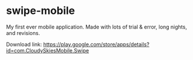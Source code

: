 # swipe-mobile
My first ever mobile application. Made with lots of trial & error, long nights, and revisions. 

Download link: https://play.google.com/store/apps/details?id=com.CloudySkiesMobile.Swipe
